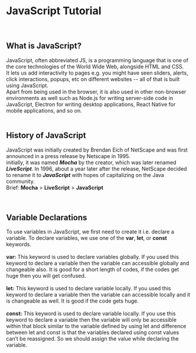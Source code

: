 # JavaScript Tutorial
<br>

## What is JavaScript?
JavaScript, often abbreviated JS, is a programming language that is one of the core technologies of the World Wide Web, alongside HTML and CSS.  
It lets us add interactivity to pages e.g. you might have seen sliders, alerts, click interactions, popups, etc on different websites -- all of that is built using JavaScript.  
Apart from being used in the browser, it is also used in other non-browser environments as well such as Node.js for writing server-side code in JavaScript, Electron for writing desktop applications, React Native for mobile applications, and so on.    
  <br>

## History of JavaScript
JavaScript was initially created by Brendan Eich of NetScape and was first announced in a press release by Netscape in 1995.  
initially, it was named ***Mocha*** by the creator, which was later renamed ***LiveScript***. In 1996, about a year later after the release, NetScape decided to rename it to ***JavaScript*** with hopes of capitalizing on the Java community.  
Brief: **Mocha** > **LiveScript** > **JavaScript**  

<br>


## Variable Declarations
To use variables in JavaScript, we first need to create it i.e. declare a variable. To declare variables, we use one of the **var**, **let**, or **const** keywords.  
<br>
**var:** This keyword is used to declare variables globally. If you used this keyword to declare a variable then the variable can accessible globally and changeable also. It is good for a short length of codes, if the codes get huge then you will get confused.  
<br>
**let:** This keyword is used to declare variable locally. If you used this keyword to declare a variable then the variable can accessible locally and it is changeable as well. It is good if the code gets huge.  
<br>
**const:** This keyword is used to declare variable locally. If you use this keyword to declare a variable then the variable will only be accessible within that block similar to the variable defined by using let and difference between let and const is that the variables declared using const values can’t be reassigned. So we should assign the value while declaring the variable.  

